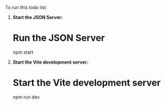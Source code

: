 To run this todo list:

1.  **Start the JSON Server:**

    # Run the JSON Server 
    npm start

3. **Start the Vite development server:**

    # Start the Vite development server 
    npm run dev

